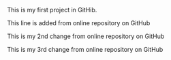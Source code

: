 This is my first project in GitHib.

This line is added from online repository on GitHub

This is my 2nd change from online repository on GitHub

This is my 3rd change from online repository on GitHub
